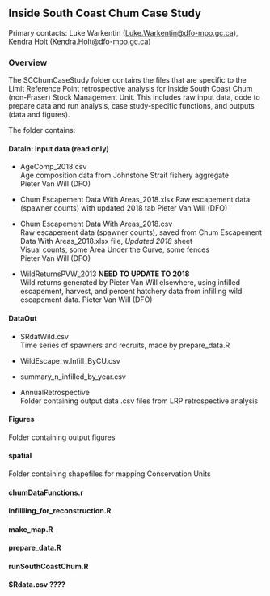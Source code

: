 ## Inside South Coast Chum Case Study

Primary contacts: Luke Warkentin (Luke.Warkentin@dfo-mpo.gc.ca), Kendra Holt (Kendra.Holt@dfo-mpo.gc.ca)

### Overview

The SCChumCaseStudy folder contains the files that are specific to the Limit Reference Point retrospective analysis for Inside South Coast Chum (non-Fraser) Stock Management Unit. This includes raw input data, code to prepare data and run analysis, case study-specific functions, and outputs (data and figures). 

The folder contains:

#### **DataIn**: input data (read only)

* AgeComp_2018.csv  
Age composition data from Johnstone Strait fishery aggregate  
Pieter Van Will (DFO)

* Chum Escapement Data With Areas_2018.xlsx
Raw escapement data (spawner counts) with updated 2018 tab
Pieter Van Will (DFO)

* Chum Escapement Data With Areas_2018.csv  
Raw escapement data (spawner counts), saved from Chum Escapement Data With Areas_2018.xlsx file, _Updated 2018_ sheet  
Visual counts, some Area Under the Curve, some fences  
Pieter Van Will (DFO)

* WildReturnsPVW_2013 **NEED TO UPDATE TO 2018**  
Wild returns generated by Pieter Van Will elsewhere, using infilled escapement, harvest, and percent hatchery data from infilling wild escapement data. 
Pieter Van Will (DFO)

#### DataOut

* SRdatWild.csv  
Time series of spawners and recruits, made by prepare_data.R

* WildEscape_w.Infill_ByCU.csv  

* summary_n_infilled_by_year.csv

* AnnualRetrospective  
Folder containing output data .csv files from LRP retrospective analysis

#### Figures  
Folder containing output figures

#### spatial
Folder containing shapefiles for mapping Conservation Units

#### chumDataFunctions.r

#### infillling_for_reconstruction.R

#### make_map.R

#### prepare_data.R

#### runSouthCoastChum.R

#### SRdata.csv ???? 




